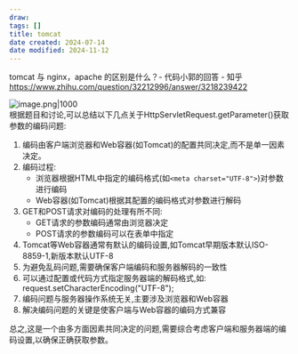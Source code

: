 ```yaml
---
draw:
tags: []
title: tomcat
date created: 2024-07-14
date modified: 2024-11-12
---
```


tomcat 与 nginx，apache 的区别是什么？- 代码小郭的回答 - 知乎  
https://www.zhihu.com/question/32212996/answer/3218239422

![image.png|1000](https://imagehosting4picgo.oss-cn-beijing.aliyuncs.com/imagehosting/fix-dir%2Fpicgo%2Fpicgo-clipboard-images%2F2024%2F09%2F10%2F17-57-02-68ea81b7458415ad5c67da51ba2e8cb2-202409101757874-eee765.png)  
根据题目和讨论,可以总结以下几点关于HttpServletRequest.getParameter()获取参数的编码问题:

1. 编码由客户端浏览器和Web容器(如Tomcat)的配置共同决定,而不是单一因素决定。
2. 编码过程:
    - 浏览器根据HTML中指定的编码格式(如`<meta charset="UTF-8">`)对参数进行编码
    - Web容器(如Tomcat)根据其配置的编码格式对参数进行解码
3. GET和POST请求对编码的处理有所不同:
    - GET请求的参数编码通常由浏览器决定
    - POST请求的参数编码可以在表单中指定
4. Tomcat等Web容器通常有默认的编码设置,如Tomcat早期版本默认ISO-8859-1,新版本默认UTF-8
5. 为避免乱码问题,需要确保客户端编码和服务器解码的一致性
6. 可以通过配置或代码方式指定服务器端的解码格式,如: request.setCharacterEncoding("UTF-8");
7. 编码问题与服务器操作系统无关,主要涉及浏览器和Web容器
8. 解决编码问题的关键是使客户端与Web容器的编码方式兼容

总之,这是一个由多方面因素共同决定的问题,需要综合考虑客户端和服务器端的编码设置,以确保正确获取参数。
